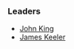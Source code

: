 ### Leaders

* [John King](mailto:john.king@owasp.org)
* [James Keeler](mailto:jim.keeler@owasp.org)
